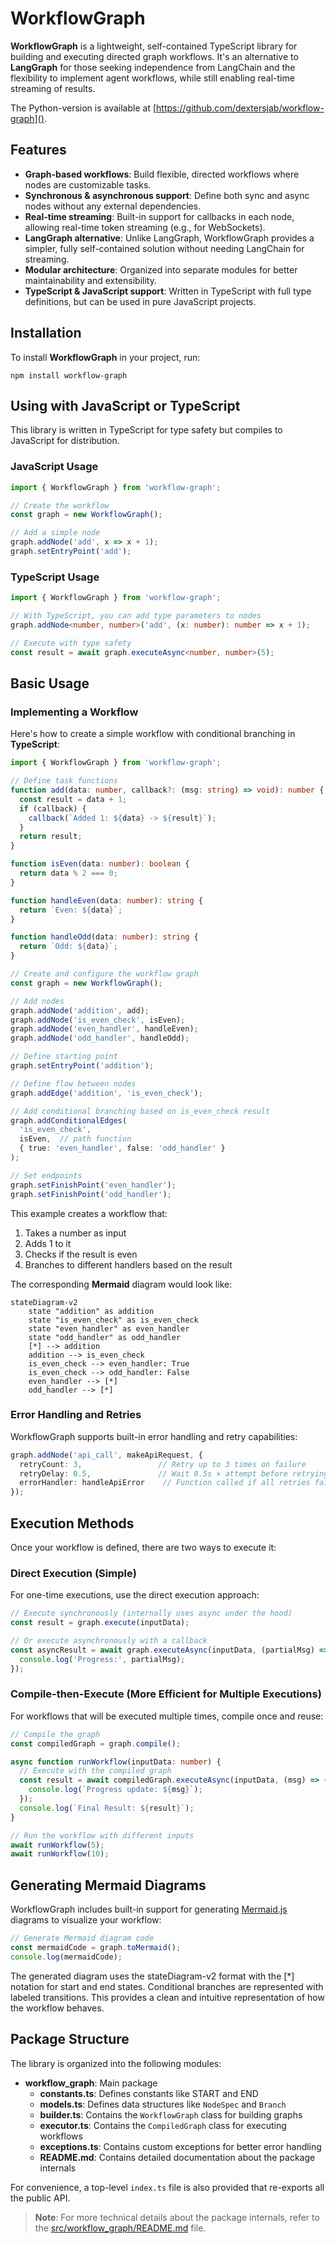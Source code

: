 # WorkflowGraph

**WorkflowGraph** is a lightweight, self-contained TypeScript library for building and executing directed graph workflows. It's an alternative to **LangGraph** for those seeking independence from LangChain and the flexibility to implement agent workflows, while still enabling real-time streaming of results.

The Python-version is available at [https://github.com/dextersjab/workflow-graph]().

## Features

- **Graph-based workflows**: Build flexible, directed workflows where nodes are customizable tasks.
- **Synchronous & asynchronous support**: Define both sync and async nodes without any external dependencies.
- **Real-time streaming**: Built-in support for callbacks in each node, allowing real-time token streaming (e.g., for WebSockets).
- **LangGraph alternative**: Unlike LangGraph, WorkflowGraph provides a simpler, fully self-contained solution without needing LangChain for streaming.
- **Modular architecture**: Organized into separate modules for better maintainability and extensibility.
- **TypeScript & JavaScript support**: Written in TypeScript with full type definitions, but can be used in pure JavaScript projects.

## Installation

To install **WorkflowGraph** in your project, run:

```shell
npm install workflow-graph
```

## Using with JavaScript or TypeScript

This library is written in TypeScript for type safety but compiles to JavaScript for distribution.

### JavaScript Usage

```js
import { WorkflowGraph } from 'workflow-graph';

// Create the workflow
const graph = new WorkflowGraph();

// Add a simple node
graph.addNode('add', x => x + 1);
graph.setEntryPoint('add');
```

### TypeScript Usage

```ts
import { WorkflowGraph } from 'workflow-graph';

// With TypeScript, you can add type parameters to nodes
graph.addNode<number, number>('add', (x: number): number => x + 1);

// Execute with type safety
const result = await graph.executeAsync<number, number>(5);
```

## Basic Usage

### Implementing a Workflow

Here's how to create a simple workflow with conditional branching in **TypeScript**:

```ts
import { WorkflowGraph } from 'workflow-graph';

// Define task functions
function add(data: number, callback?: (msg: string) => void): number {
  const result = data + 1;
  if (callback) {
    callback(`Added 1: ${data} -> ${result}`);
  }
  return result;
}

function isEven(data: number): boolean {
  return data % 2 === 0;
}

function handleEven(data: number): string {
  return `Even: ${data}`;
}

function handleOdd(data: number): string {
  return `Odd: ${data}`;
}

// Create and configure the workflow graph
const graph = new WorkflowGraph();

// Add nodes
graph.addNode('addition', add);
graph.addNode('is_even_check', isEven);
graph.addNode('even_handler', handleEven);
graph.addNode('odd_handler', handleOdd);

// Define starting point
graph.setEntryPoint('addition');

// Define flow between nodes
graph.addEdge('addition', 'is_even_check');

// Add conditional branching based on is_even_check result
graph.addConditionalEdges(
  'is_even_check',
  isEven,  // path function
  { true: 'even_handler', false: 'odd_handler' }
);

// Set endpoints
graph.setFinishPoint('even_handler');
graph.setFinishPoint('odd_handler');
```

This example creates a workflow that:
1. Takes a number as input
2. Adds 1 to it
3. Checks if the result is even
4. Branches to different handlers based on the result

The corresponding **Mermaid** diagram would look like:

```mermaid
stateDiagram-v2
    state "addition" as addition
    state "is_even_check" as is_even_check
    state "even_handler" as even_handler
    state "odd_handler" as odd_handler
    [*] --> addition
    addition --> is_even_check
    is_even_check --> even_handler: True
    is_even_check --> odd_handler: False
    even_handler --> [*]
    odd_handler --> [*]
```

### Error Handling and Retries

WorkflowGraph supports built-in error handling and retry capabilities:

```ts
graph.addNode('api_call', makeApiRequest, {
  retryCount: 3,                 // Retry up to 3 times on failure
  retryDelay: 0.5,               // Wait 0.5s × attempt before retrying
  errorHandler: handleApiError    // Function called if all retries fail
});
```

## Execution Methods

Once your workflow is defined, there are two ways to execute it:

### Direct Execution (Simple)

For one-time executions, use the direct execution approach:

```ts
// Execute synchronously (internally uses async under the hood)
const result = graph.execute(inputData);

// Or execute asynchronously with a callback
const asyncResult = await graph.executeAsync(inputData, (partialMsg) => {
  console.log('Progress:', partialMsg);
});
```

### Compile-then-Execute (More Efficient for Multiple Executions)

For workflows that will be executed multiple times, compile once and reuse:

```ts
// Compile the graph
const compiledGraph = graph.compile();

async function runWorkflow(inputData: number) {
  // Execute with the compiled graph
  const result = await compiledGraph.executeAsync(inputData, (msg) => {
    console.log(`Progress update: ${msg}`);
  });
  console.log(`Final Result: ${result}`);
}

// Run the workflow with different inputs
await runWorkflow(5);
await runWorkflow(10);
```

## Generating Mermaid Diagrams

WorkflowGraph includes built-in support for generating [Mermaid.js](https://mermaid.js.org/) diagrams to visualize your workflow:

```ts
// Generate Mermaid diagram code
const mermaidCode = graph.toMermaid();
console.log(mermaidCode);
```

The generated diagram uses the stateDiagram-v2 format with the [*] notation for start and end states. Conditional branches are represented with labeled transitions. This provides a clean and intuitive representation of how the workflow behaves.

## Package Structure

The library is organized into the following modules:

- **workflow_graph**: Main package
  - **constants.ts**: Defines constants like START and END
  - **models.ts**: Defines data structures like `NodeSpec` and `Branch`
  - **builder.ts**: Contains the `WorkflowGraph` class for building graphs
  - **executor.ts**: Contains the `CompiledGraph` class for executing workflows
  - **exceptions.ts**: Contains custom exceptions for better error handling
  - **README.md**: Contains detailed documentation about the package internals

For convenience, a top-level `index.ts` file is also provided that re-exports all the public API.

> **Note**: For more technical details about the package internals, refer to the [src/workflow_graph/README.md](src/workflow_graph/README.md) file.